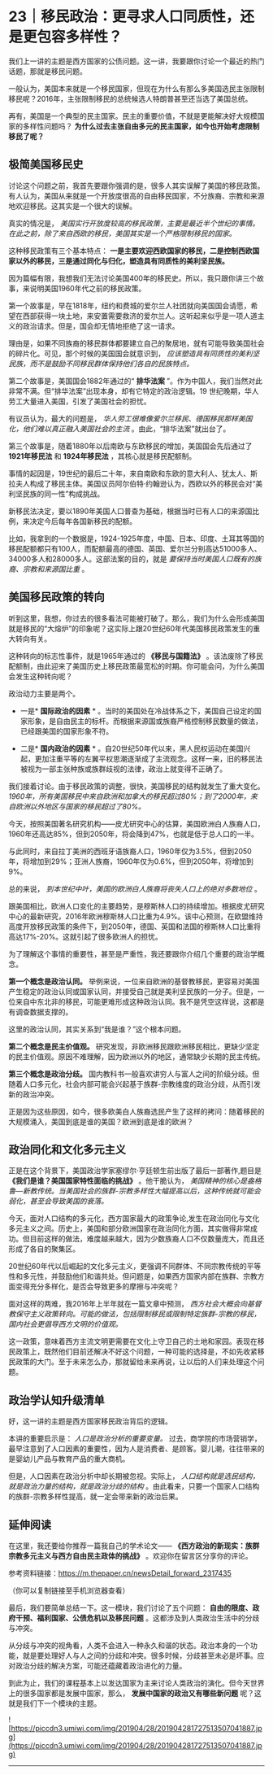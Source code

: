 # 23｜移民政治：更寻求人口同质性，还是更包容多样性？

我们上一讲的主题是西方国家的公债问题。这一讲，我要跟你讨论一个最近的热门话题，那就是移民问题。

一般认为，美国本来就是一个移民国家，但现在为什么有那么多美国选民主张限制移民呢？2016年，主张限制移民的总统候选人特朗普甚至还当选了美国总统。

再有，美国是一个典型的民主国家。民主的重要价值，不就是更能解决好大规模国家的多样性问题吗？ **为什么过去主张自由多元的民主国家，如今也开始考虑限制移民了呢？**

## 极简美国移民史

讨论这个问题之前，我首先要跟你强调的是，很多人其实误解了美国的移民政策。有人认为，美国从来就是一个开放度很高的自由移民国家，不分族裔、宗教和来源地欢迎移民。这其实是一个很大的误解。

真实的情况是， *美国实行开放度较高的移民政策，主要是最近半个世纪的事情。在此之前，除了来自西欧的移民，美国其实是一个严格限制移民的国家。*

这种移民政策有三个基本特点： **一是主要欢迎西欧国家的移民，二是控制西欧国家以外的移民，三是通过同化与归化，塑造具有同质性的美利坚民族。**

因为篇幅有限，我想我们无法讨论美国400年的移民史。所以，我只跟你讲三个故事，来说明美国1960年代之前的移民政策。

第一个故事是，早在1818年，纽约和费城的爱尔兰人社团就向美国国会请愿，希望在西部获得一块土地，来安置需要救济的爱尔兰人。这听起来似乎是一项人道主义的政治请求。但是，国会却无情地拒绝了这一请求。

理由是，如果不同族裔的移民群体都要建立自己的聚居地，就有可能导致美国社会的碎片化。可见，那个时候的美国国会就意识到， *应该塑造具有同质性的美利坚民族，而不是鼓励不同移民群体保持他们各自的民族特点。*

第二个故事是，美国国会1882年通过的“ **排华法案** ”。作为中国人，我们当然对此非常不满。但“排华法案”出现本身，却有它特定的政治逻辑。19 世纪晚期，华人劳工大量进入美国，引发了美国社会的担忧。

有议员认为，最大的问题是， *华人劳工很难像爱尔兰移民、德国移民那样美国化，他们难以真正融入美国社会的主流* 。由此，“排华法案”就出台了。

第三个故事是，随着1880年以后南欧与东欧移民的增加，美国国会先后通过了 **1921年移民法** 和 **1924年移民法** ，其核心就是移民配额制。

事情的起因是，19世纪的最后二十年，来自南欧和东欧的意大利人、犹太人、斯拉夫人构成了移民主体。美国议员阿尔伯特·约翰逊认为，西欧以外的移民会对“美利坚民族的同一性”构成挑战。

新移民法决定，要以1890年美国人口普查为基础，根据当时已有人口的来源国比例，来决定今后每年各国新移民的配额。

比如，我拿到的一个数据是，1924-1925年度，中国、日本、印度、土耳其等国的移民配额都只有100人，而配额最高的德国、英国、爱尔兰分别高达51000多人、34000多人和28000多人。这部法案的目的，就是 *要保持当时美国人口既有的族裔、宗教和来源国比重* 。

## 美国移民政策的转向

听到这里，我想，你过去的很多看法可能被打破了。那么，我们为什么会形成美国就是移民的“大熔炉”的印象呢？这实际上跟20世纪60年代美国移民政策发生的重大转向有关。

这种转向的标志性事件，就是1965年通过的 **《移民与国籍法》** 。该法废除了移民配额制，由此迎来了美国历史上移民政策最宽松的时期。你可能会问，为什么美国会发生这种转向呢？

政治动力主要是两个。

* 一是* **国际政治的因素** * 。当时的美国处在冷战体系之下，美国自己设定的国家形象，是自由民主的标杆。而根据来源国或族裔严格控制移民数量的做法，已经跟美国的国家形象不符。

* 二是* **国内政治的因素** * 。自20世纪50年代以来，黑人民权运动在美国兴起，更加注重平等的左翼平权思潮逐渐成了主流观念。这样一来，旧的移民法被视为一部主张种族或族群歧视的法律，政治上就变得不正确了。

我们接着讨论。由于移民政策的调整，很快，美国移民的结构就发生了重大变化。 *1960年，所有美国移民中来自欧洲和加拿大的移民超过80%；到了2000年，来自欧洲以外地区与国家的移民超过了80%。*

今天，按照美国著名研究机构——皮尤研究中心的估算，美国欧洲白人族裔人口，1960年还高达85%，但到2050年，将会降到47%，也就是低于总人口的一半。

与此同时，来自拉丁美洲的西班牙语族裔人口，1960年仅为3.5%，但到2050年，将增加到29%；亚洲人族裔，1960年仅为0.6%，但到2050年，将增加到9%。

总的来说， *到本世纪中叶，美国的欧洲白人族裔将丧失人口上的绝对多数地位* 。

跟美国相比，欧洲人口变化的主要趋势，是穆斯林人口的持续增加。根据皮尤研究中心的最新研究，2016年欧洲穆斯林人口比重为4.9%。该中心预测，在欧盟维持高度开放移民政策的条件下，到2050年，德国、英国和法国的穆斯林人口比重将高达17%-20%。这就引起了很多欧洲人的担忧。

为了理解这个事情的重要性，甚至是严重性，我还要跟你介绍几个重要的政治学概念。

 **第一个概念是政治认同。** 举例来说，一位来自欧洲的基督教移民，更容易对美国产生稳定的政治认同或国家认同，并接受自己就是美利坚民族的一分子。但是，一位来自中东北非的移民，可能更难形成这种政治认同。我不是凭空这样说，这都是有调查数据支撑的。

这里的政治认同，其实关系到“我是谁？”这个根本问题。

 **第二个概念是民主价值观。** 研究发现，非欧洲移民跟欧洲移民相比，更缺少坚定的民主价值观。原因不难理解，因为欧洲以外的地区，通常缺少长期的民主传统。

 **第三个概念是政治分歧。** 国内教科书一般喜欢讲穷人与富人之间的阶级分歧。但随着人口多元化，社会内部可能会兴起基于族群-宗教维度的政治分歧，从而引发新的政治冲突。

正是因为这些原因，如今，很多欧美白人族裔选民产生了这样的拷问：随着移民的大规模涌入，美国到底是谁的美国？欧洲到底是谁的欧洲？

## 政治同化和文化多元主义

正是在这个背景下，美国政治学家塞缪尔·亨廷顿生前出版了最后一部著作,题目是 **《我们是谁？美国国家特性面临的挑战》** 。他干脆认为， *美国精神的核心是盎格鲁—新教传统。当美国社会的族群-宗教多样性大幅提高以后，这种传统就可能会弱化，甚至会导致美国的衰落。*

今天，面对人口结构的多元化，西方国家最大的政策争论,发生在政治同化与文化多元主义之间。历史上，美国和部分欧洲国家在政治同化方面，其实做得非常成功。但目前这样的做法，难度越来越大，因为少数族裔人口不仅数量庞大，而且还形成了各自的聚集区。

20世纪60年代以后崛起的文化多元主义，更强调不同群体、不同宗教传统的平等性和多元性，并鼓励他们和谐共处。但问题是，如果西方国家内部在族群、宗教方面变得充分多样化，是否会导致更多的摩擦与冲突呢？

面对这样的两难，我2016年上半年就在一篇文章中预测， *西方社会大概会向基督教保守主义政策转向。可能的做法，包括限制移民或限制特定族群-宗教的移民，国内社会更倡导西方文明的价值观。*

这一政策，意味着西方主流文明更需要在文化上守卫自己的土地和家园。表现在移民政策上，既然他们目前还解决不好这个问题，一种可能的选择是，不如先收紧移民政策的大门。至于未来怎么办，那就留给未来再说，让以后的人们来处理这个问题。

## 政治学认知升级清单

好，这一讲的主题是西方国家移民政治背后的逻辑。

本讲的重要启示是： *人口是政治分析的重要变量。* 过去，商学院的市场营销学，最早注意到了人口因素的重要性，因为人是消费者、是顾客。婴儿潮，往往带来的是婴幼儿产品与教育产品的重大商机。

但是，人口因素在政治分析中却长期被忽视。实际上， *人口结构就是选民结构，就是政治力量的结构，就是政治分歧的结构* 。由此看来，只要一个国家人口结构的族群-宗教多样性提高，就一定会带来新的政治后果。

## 延伸阅读

在这里，我还要给你推荐一篇我自己的学术论文—— **《西方政治的新现实：族群宗教多元主义与西方自由民主政体的挑战》** 。欢迎你在留言区分享你的评论。

参考资料链接：https://m.thepaper.cn/newsDetail_forward_2317435

（你可以复制链接至手机浏览器查看）

最后，我们要简单总结一下。这一模块，我们讨论了五个问题： **自由的限度、政府干预、福利国家、公债危机以及移民问题** 。这都涉及到人类政治生活中的分歧与冲突。

从分歧与冲突的视角看，人类不会进入一种永久和谐的状态。政治本身的一个功能，就是要处理好人与人之间的分歧和冲突。很多时候，分歧甚至未必是坏事。应对政治分歧的解决方案，可能还蕴藏着政治进化的力量。

到此为止，我们的课程基本上以发达国家为主来讨论人类政治的演化。但今天世界上的很多国家都是发展中国家，那么， **发展中国家的政治又有哪些新问题** 呢？这就是我们下一个模块的主题。

![https://piccdn3.umiwi.com/img/201904/28/201904281727513507041887.jpg](https://piccdn3.umiwi.com/img/201904/28/201904281727513507041887.jpg)

---
